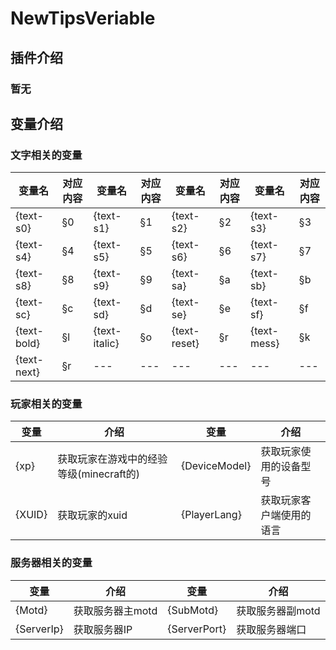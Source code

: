 # NewTipsVeriable
## 插件介绍
### 暂无
## 变量介绍
### 文字相关的变量
|变量名|对应内容|变量名|对应内容|变量名|对应内容|变量名|对应内容|
|-|-|-|-|-|-|-|-|
|{text-s0}|§0|{text-s1}|§1|{text-s2}|§2|{text-s3}|§3|
|{text-s4}|§4|{text-s5}|§5|{text-s6}|§6|{text-s7}|§7|
|{text-s8}|§8|{text-s9}|§9|{text-sa}|§a|{text-sb}|§b|
|{text-sc}|§c|{text-sd}|§d|{text-se}|§e|{text-sf}|§f|
|{text-bold}|§l|{text-italic}|§o|{text-reset}|§r|{text-mess}|§k|
|{text-next}|§r|---|---|---|---|---|---|
### 玩家相关的变量
|变量|介绍|变量|介绍|
|-|-|-|-|
|{xp}|获取玩家在游戏中的经验等级(minecraft的)|{DeviceModel}|获取玩家使用的设备型号|
|{XUID}|获取玩家的xuid|{PlayerLang}|获取玩家客户端使用的语言|
### 服务器相关的变量
|变量|介绍|变量|介绍|
|-|-|-|-|
|{Motd}|获取服务器主motd|{SubMotd}|获取服务器副motd|
|{ServerIp}|获取服务器IP|{ServerPort}|获取服务器端口|
